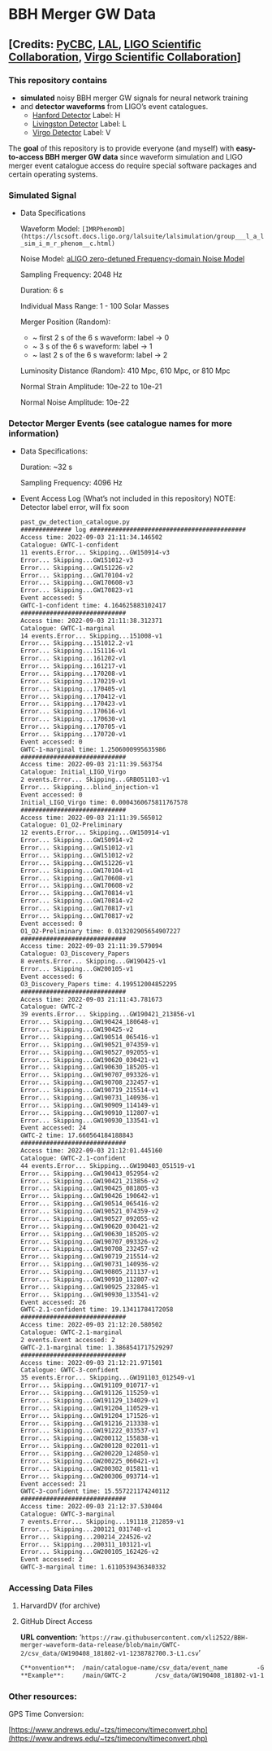 # BBH Merger GW Data

## [Credits: [PyCBC](https://pycbc.org/pycbc/latest/html/index.html), [LAL](https://lscsoft.docs.ligo.org/lalsuite/), [LIGO Scientific Collaboration](https://www.ligo.org/), [Virgo Scientific Collaboration](http://public.virgo-gw.eu/the-virgo-collaboration/)]

### This repository contains

- **simulated** noisy BBH merger GW signals for neural network training
- and **detector waveforms** from LIGO’s event catalogues.
    - [Hanford Detector](https://en.wikipedia.org/wiki/LIGO#Observatories) Label: H
    - [Livingston Detector](https://en.wikipedia.org/wiki/LIGO#Observatories) Label: L
    - [Virgo Detector](https://en.wikipedia.org/wiki/Virgo_interferometer) Label: V

The **goal** of this repository is to provide everyone (and myself) with **easy-to-access BBH merger GW data** since waveform simulation and LIGO merger event catalogue access do require special software packages and certain operating systems.

### Simulated Signal

- Data Specifications
    
    Waveform Model: `[IMRPhenomD](https://lscsoft.docs.ligo.org/lalsuite/lalsimulation/group___l_a_l_sim_i_m_r_phenom__c.html)`
    
    Noise Model: [aLIGO zero-detuned Frequency-domain Noise Model](https://pycbc.org/pycbc/latest/html/pycbc.psd.html#pycbc.psd.analytical.aLIGOZeroDetHighPower)
    
    Sampling Frequency: 2048 Hz
    
    Duration: 6 s
    
    Individual Mass Range: 1 - 100 Solar Masses
    
    Merger Position (Random): 
    
    - ~ first 2 s of the 6 s waveform: label → 0
    - ~ 3 s of the 6 s waveform: label → 1
    - ~ last 2 s of the 6 s waveform: label → 2
    
    Luminosity Distance (Random): 410 Mpc, 610 Mpc, or 810 Mpc 
    
    Normal Strain Amplitude: 10e-22 to 10e-21
    
    Normal Noise Amplitude: 10e-22
    

### Detector Merger Events (see catalogue names for more information)

- Data Specifications:
    
    Duration: ~32 s
    
    Sampling Frequency: 4096 Hz
    
- Event Access Log (What’s not included in this repository)
    NOTE: Detector label error, will fix soon
    
    ```html
    past_gw_detection_catalogue.py
    ############## log ###########################################
    Access time: 2022-09-03 21:11:34.146502
    Catalogue: GWTC-1-confident
    11 events.Error... Skipping...GW150914-v3
    Error... Skipping...GW151012-v3
    Error... Skipping...GW151226-v2
    Error... Skipping...GW170104-v2
    Error... Skipping...GW170608-v3
    Error... Skipping...GW170823-v1
    Event accessed: 5
    GWTC-1-confident time: 4.164625883102417
    #############################
    Access time: 2022-09-03 21:11:38.312371
    Catalogue: GWTC-1-marginal
    14 events.Error... Skipping...151008-v1
    Error... Skipping...151012.2-v1
    Error... Skipping...151116-v1
    Error... Skipping...161202-v1
    Error... Skipping...161217-v1
    Error... Skipping...170208-v1
    Error... Skipping...170219-v1
    Error... Skipping...170405-v1
    Error... Skipping...170412-v1
    Error... Skipping...170423-v1
    Error... Skipping...170616-v1
    Error... Skipping...170630-v1
    Error... Skipping...170705-v1
    Error... Skipping...170720-v1
    Event accessed: 0
    GWTC-1-marginal time: 1.2506000995635986
    #############################
    Access time: 2022-09-03 21:11:39.563754
    Catalogue: Initial_LIGO_Virgo
    2 events.Error... Skipping...GRB051103-v1
    Error... Skipping...blind_injection-v1
    Event accessed: 0
    Initial_LIGO_Virgo time: 0.0004360675811767578
    #############################
    Access time: 2022-09-03 21:11:39.565012
    Catalogue: O1_O2-Preliminary
    12 events.Error... Skipping...GW150914-v1
    Error... Skipping...GW150914-v2
    Error... Skipping...GW151012-v1
    Error... Skipping...GW151012-v2
    Error... Skipping...GW151226-v1
    Error... Skipping...GW170104-v1
    Error... Skipping...GW170608-v1
    Error... Skipping...GW170608-v2
    Error... Skipping...GW170814-v1
    Error... Skipping...GW170814-v2
    Error... Skipping...GW170817-v1
    Error... Skipping...GW170817-v2
    Event accessed: 0
    O1_O2-Preliminary time: 0.013202905654907227
    #############################
    Access time: 2022-09-03 21:11:39.579094
    Catalogue: O3_Discovery_Papers
    8 events.Error... Skipping...GW190425-v1
    Error... Skipping...GW200105-v1
    Event accessed: 6
    O3_Discovery_Papers time: 4.199512004852295
    #############################
    Access time: 2022-09-03 21:11:43.781673
    Catalogue: GWTC-2
    39 events.Error... Skipping...GW190421_213856-v1
    Error... Skipping...GW190424_180648-v1
    Error... Skipping...GW190425-v2
    Error... Skipping...GW190514_065416-v1
    Error... Skipping...GW190521_074359-v1
    Error... Skipping...GW190527_092055-v1
    Error... Skipping...GW190620_030421-v1
    Error... Skipping...GW190630_185205-v1
    Error... Skipping...GW190707_093326-v1
    Error... Skipping...GW190708_232457-v1
    Error... Skipping...GW190719_215514-v1
    Error... Skipping...GW190731_140936-v1
    Error... Skipping...GW190909_114149-v1
    Error... Skipping...GW190910_112807-v1
    Error... Skipping...GW190930_133541-v1
    Event accessed: 24
    GWTC-2 time: 17.660564184188843
    #############################
    Access time: 2022-09-03 21:12:01.445160
    Catalogue: GWTC-2.1-confident
    44 events.Error... Skipping...GW190403_051519-v1
    Error... Skipping...GW190413_052954-v2
    Error... Skipping...GW190421_213856-v2
    Error... Skipping...GW190425_081805-v3
    Error... Skipping...GW190426_190642-v1
    Error... Skipping...GW190514_065416-v2
    Error... Skipping...GW190521_074359-v2
    Error... Skipping...GW190527_092055-v2
    Error... Skipping...GW190620_030421-v2
    Error... Skipping...GW190630_185205-v2
    Error... Skipping...GW190707_093326-v2
    Error... Skipping...GW190708_232457-v2
    Error... Skipping...GW190719_215514-v2
    Error... Skipping...GW190731_140936-v2
    Error... Skipping...GW190805_211137-v1
    Error... Skipping...GW190910_112807-v2
    Error... Skipping...GW190925_232845-v1
    Error... Skipping...GW190930_133541-v2
    Event accessed: 26
    GWTC-2.1-confident time: 19.13411784172058
    #############################
    Access time: 2022-09-03 21:12:20.580502
    Catalogue: GWTC-2.1-marginal
    2 events.Event accessed: 2
    GWTC-2.1-marginal time: 1.3868541717529297
    #############################
    Access time: 2022-09-03 21:12:21.971501
    Catalogue: GWTC-3-confident
    35 events.Error... Skipping...GW191103_012549-v1
    Error... Skipping...GW191109_010717-v1
    Error... Skipping...GW191126_115259-v1
    Error... Skipping...GW191129_134029-v1
    Error... Skipping...GW191204_110529-v1
    Error... Skipping...GW191204_171526-v1
    Error... Skipping...GW191216_213338-v1
    Error... Skipping...GW191222_033537-v1
    Error... Skipping...GW200112_155838-v1
    Error... Skipping...GW200128_022011-v1
    Error... Skipping...GW200220_124850-v1
    Error... Skipping...GW200225_060421-v1
    Error... Skipping...GW200302_015811-v1
    Error... Skipping...GW200306_093714-v1
    Event accessed: 21
    GWTC-3-confident time: 15.557221174240112
    #############################
    Access time: 2022-09-03 21:12:37.530404
    Catalogue: GWTC-3-marginal
    7 events.Error... Skipping...191118_212859-v1
    Error... Skipping...200121_031748-v1
    Error... Skipping...200214_224526-v2
    Error... Skipping...200311_103121-v1
    Error... Skipping...GW200105_162426-v2
    Event accessed: 2
    GWTC-3-marginal time: 1.6110539436340332
    ```
    

### Accessing Data Files

1. HarvardDV (for archive)
2. GitHub Direct Access
    
    **URL convention:** ‘`https://raw.githubusercontent.com/xli2522/BBH-merger-waveform-data-release/blob/main/GWTC-2/csv_data/GW190408_181802-v1-1238782700.3-L1.csv`’
    
    ```html
    C**onvention**:  /main/catalogue-name/csv_data/event_name        -GPStime     -detector.csv
    **Example**:     /main/GWTC-2        /csv_data/GW190408_181802-v1-1238782700.3-L1      .csv
    ```
    

### Other resources:

GPS Time Conversion: 

[https://www.andrews.edu/~tzs/timeconv/timeconvert.php](https://www.andrews.edu/~tzs/timeconv/timeconvert.php)
